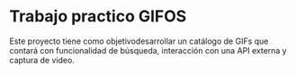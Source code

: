 # Trabajo practico GIFOS
 Este proyecto tiene como objetivodesarrollar un catálogo de GIFs que contará con funcionalidad de búsqueda, interacción con una API externa y captura de video.
